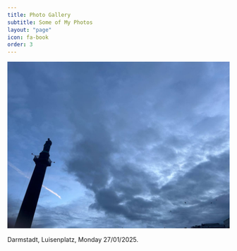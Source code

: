 ```yaml
---
title: Photo Gallery
subtitle: Some of My Photos
layout: "page"
icon: fa-book
order: 3
---
```


<a href="#" class="image featured"><img src="assets/images/test1.jpg" alt="" /></a>

Darmstadt, Luisenplatz, Monday 27/01/2025.
